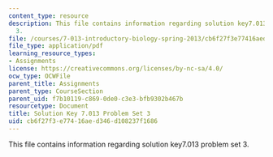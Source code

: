 ```yaml
---
content_type: resource
description: This file contains information regarding solution key7.013 problem set
  3.
file: /courses/7-013-introductory-biology-spring-2013/cb6f27f3e77416aed346d108237f1686_MIT7_013S13_Pset_3Sol.pdf
file_type: application/pdf
learning_resource_types:
- Assignments
license: https://creativecommons.org/licenses/by-nc-sa/4.0/
ocw_type: OCWFile
parent_title: Assignments
parent_type: CourseSection
parent_uid: f7b10119-c869-0de0-c3e3-bfb9302b467b
resourcetype: Document
title: Solution Key 7.013 Problem Set 3
uid: cb6f27f3-e774-16ae-d346-d108237f1686
---
```

This file contains information regarding solution key7.013 problem set 3.